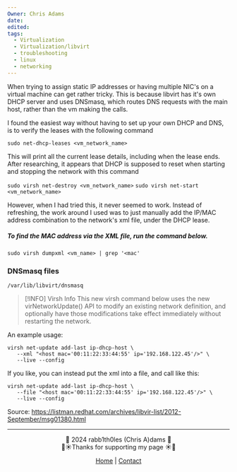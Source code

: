 ```yaml
---
Owner: Chris Adams
date: 
edited: 
tags:
  - Virtualization
  - Virtualization/libvirt
  - troubleshooting
  - linux
  - networking
---
```


When trying to assign static IP addresses or having multiple NIC's on a virtual machine can get rather tricky. This is because libvirt has it's own DHCP server and uses DNSmasq, which routes DNS requests with the main host, rather than the vm making the calls.

I found the easiest way without having to set up your own DHCP and DNS, is to verify the leases with the following command

`sudo net-dhcp-leases <vm_network_name>`

This will print all the current lease details, including when the lease ends. After researching, it appears that DHCP is supposed to reset when starting and stopping the network with this command

`sudo virsh net-destroy <vm_network_name>`
`sudo virsh net-start <vm_network_name>`

However, when I had tried this, it never seemed to work. Instead of refreshing, the work around I used was to just manually add the IP/MAC address combination to the network's xml file, under the DHCP lease.

##### To find the MAC address via the XML file, run the command below.

`sudo virsh dumpxml <vm_name> | grep '<mac'`

### DNSmasq files

`/var/lib/libvirt/dnsmasq`



> [!INFO] Virsh Info
>This new virsh command below uses the new virNetworkUpdate() API to modify an existing network definition, and optionally have those modifications take effect immediately without restarting the network.

An example usage:

```
virsh net-update add-last ip-dhcp-host \
   --xml "<host mac='00:11:22:33:44:55' ip='192.168.122.45'/>" \
   --live --config
```
If you like, you can instead put the xml into a file, and call like
this:
```
virsh net-update add-last ip-dhcp-host \
   --file "<host mac='00:11:22:33:44:55' ip='192.168.122.45'/>" \
   --live --config
```
  
Source: https://listman.redhat.com/archives/libvir-list/2012-September/msg01380.html


---
<div style="text-align: center;">
	<div class="gradient-text">👾 2024 rabb1th0les (Chris A)dams 👾</div> 
	🌴☀Thanks for supporting my page ☀🌴
	<nav>
		<ul style="list-style: none; padding: 0;">
			<div style="text-align: center;">
				<li><a href="index.html">Home</a> | <a href="Contact.html">Contact</a></li>
			</div>
		</ul>
	</nav>	
</div>
